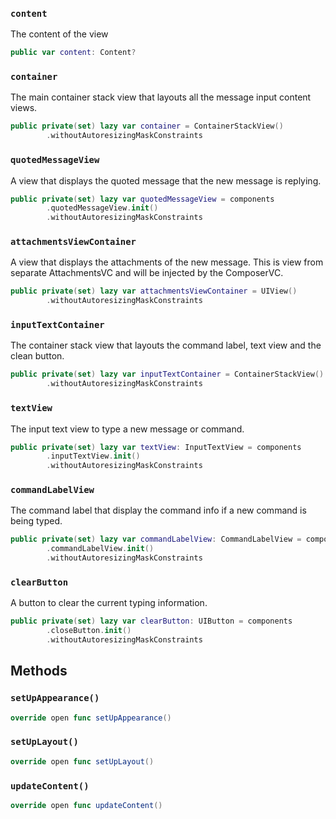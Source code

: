 
### `content`

The content of the view

``` swift
public var content: Content? 
```

### `container`

The main container stack view that layouts all the message input content views.

``` swift
public private(set) lazy var container = ContainerStackView()
        .withoutAutoresizingMaskConstraints
```

### `quotedMessageView`

A view that displays the quoted message that the new message is replying.

``` swift
public private(set) lazy var quotedMessageView = components
        .quotedMessageView.init()
        .withoutAutoresizingMaskConstraints
```

### `attachmentsViewContainer`

A view that displays the attachments of the new message.
This is view from separate AttachmentsVC and will be injected by the ComposerVC.

``` swift
public private(set) lazy var attachmentsViewContainer = UIView()
        .withoutAutoresizingMaskConstraints
```

### `inputTextContainer`

The container stack view that layouts the command label, text view and the clean button.

``` swift
public private(set) lazy var inputTextContainer = ContainerStackView()
        .withoutAutoresizingMaskConstraints
```

### `textView`

The input text view to type a new message or command.

``` swift
public private(set) lazy var textView: InputTextView = components
        .inputTextView.init()
        .withoutAutoresizingMaskConstraints
```

### `commandLabelView`

The command label that display the command info if a new command is being typed.

``` swift
public private(set) lazy var commandLabelView: CommandLabelView = components
        .commandLabelView.init()
        .withoutAutoresizingMaskConstraints
```

### `clearButton`

A button to clear the current typing information.

``` swift
public private(set) lazy var clearButton: UIButton = components
        .closeButton.init()
        .withoutAutoresizingMaskConstraints
```

## Methods

### `setUpAppearance()`

``` swift
override open func setUpAppearance() 
```

### `setUpLayout()`

``` swift
override open func setUpLayout() 
```

### `updateContent()`

``` swift
override open func updateContent() 
